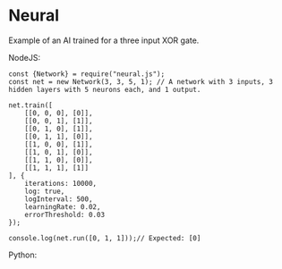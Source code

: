 # Neural

Example of an AI trained for a three input XOR gate.

NodeJS:
```
const {Network} = require("neural.js");
const net = new Network(3, 3, 5, 1); // A network with 3 inputs, 3 hidden layers with 5 neurons each, and 1 output.

net.train([
    [[0, 0, 0], [0]],
    [[0, 0, 1], [1]],
    [[0, 1, 0], [1]],
    [[0, 1, 1], [0]],
    [[1, 0, 0], [1]],
    [[1, 0, 1], [0]],
    [[1, 1, 0], [0]],
    [[1, 1, 1], [1]]
], {
    iterations: 10000,
    log: true,
    logInterval: 500,
    learningRate: 0.02,
    errorThreshold: 0.03
});

console.log(net.run([0, 1, 1]));// Expected: [0]
```

Python:
```
```
